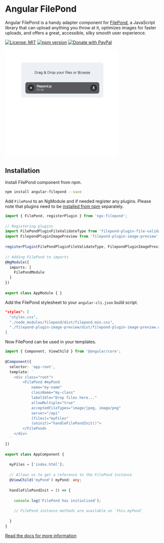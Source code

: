 # Angular FilePond

Angular FilePond is a handy adapter component for [FilePond](https://github.com/pqina/filepond), a JavaScript library that can upload anything you throw at it, optimizes images for faster uploads, and offers a great, accessible, silky smooth user experience.

[![License: MIT](https://img.shields.io/badge/license-MIT-blue.svg)](https://github.com/pqina/angular-filepond/blob/master/LICENSE)
[![npm version](https://badge.fury.io/js/angular-filepond.svg)](https://www.npmjs.com/package/angular-filepond)
[![Donate with PayPal](https://img.shields.io/badge/donate-PayPal.me-pink.svg)](https://www.paypal.me/rikschennink/10)

<img src="https://github.com/pqina/filepond-github-assets/blob/master/filepond-animation-01.gif?raw=true" width="370" alt=""/>

## Installation

Install FilePond component from npm.

```bash
npm install angular-filepond --save
```

Add `FilePond` to an NgModule and if needed register any plugins. Please note that plugins need to be [installed from npm](https://pqina.nl/filepond/docs/patterns/plugins/introduction/#installing-plugins) separately.

```ts
import { FilePond, registerPlugin } from 'ngx-filepond';

// Registering plugins
import FilePondPluginFileValidateType from 'filepond-plugin-file-validate-type';
import FilepondPluginImagePreview from 'filepond-plugin-image-preview';

registerPlugin(FilePondPluginFileValidateType, FilepondPluginImagePreview);

// Adding FilePond to imports
@NgModule({
  imports: [
    FilePondModule
  ]
})

export class AppModule { }
```

Add the FilePond stylesheet to your `angular-cli.json` build script.

```json
"styles": [
  "styles.css",
  "./node_modules/filepond/dist/filepond.min.css",
  "./filepond-plugin-image-preview/dist/filepond-plugin-image-preview.css"
]
```

Now FilePond can be used in your templates.

```ts
import { Component, ViewChild } from '@angular/core';

@Component({
  selector: 'app-root',
  template: `
    <div class="root">
        <FilePond #myPond 
            name="my-name" 
            className="my-class" 
            labelIdle="Drop files here..."
            allowMultiple="true"
            acceptedFileTypes="image/jpeg, image/png"
            server="/api"
            [files]="myFiles" 
            (oninit)="handleFilePondInit()">
        </FilePond>
    </div>
  `
})

export class AppComponent {

  myFiles = ['index.html'];

  // Allows us to get a reference to the FilePond instance
  @ViewChild('myPond') myPond: any;

  handleFilePondInit = () => {

    console.log('FilePond has initialised');

    // FilePond instance methods are available on `this.myPond`

  }
}
```

[Read the docs for more information](https://pqina.nl/filepond/docs/patterns/frameworks/angular/)
